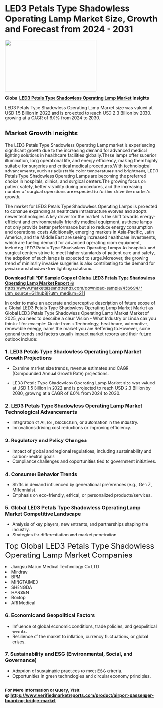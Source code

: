 <H1>LED3 Petals Type Shadowless Operating Lamp Market Size, Growth and Forecast from 2024 - 2031</H1><img class="aligncenter size-medium wp-image-584254" src="https://thirdeyenews.in/wp-content/uploads/2024/09/Global-Market-Research-300x168.jpeg" alt="" width="300" height="168" /><p><strong>Global&nbsp;<a href="https://www.marketsizeandtrends.com/download-sample/456694/?utm_source=Github8j?utm_medium=211">LED3 Petals Type Shadowless Operating Lamp Market</a> Insights</strong></p><p>LED3 Petals Type Shadowless Operating Lamp Market size was valued at USD 1.5 Billion in 2022 and is projected to reach USD 2.3 Billion by 2030, growing at a CAGR of 6.0% from 2024 to 2030.</p><p><h2>Market Growth Insights</h2> <p>The LED3 Petals Type Shadowless Operating Lamp market is experiencing significant growth due to the increasing demand for advanced medical lighting solutions in healthcare facilities globally.These lamps offer superior illumination, long operational life, and energy efficiency, making them highly suitable for surgeries and critical medical procedures.With technological advancements, such as adjustable color temperatures and brightness, LED3 Petals Type Shadowless Operating Lamps are becoming the preferred choice in hospitals, clinics, and surgical centers.The growing focus on patient safety, better visibility during procedures, and the increasing number of surgical operations are expected to further drive the market's growth.</p> <p><a href="#"></a></p> <p>The market for LED3 Petals Type Shadowless Operating Lamps is projected to continue expanding as healthcare infrastructure evolves and adopts newer technologies.A key driver for the market is the shift towards energy-efficient and environmentally friendly medical equipment, as these lamps not only provide better performance but also reduce energy consumption and operational costs.Additionally, emerging markets in Asia-Pacific, Latin America, and the Middle East are seeing increased healthcare investments, which are fueling demand for advanced operating room equipment, including LED3 Petals Type Shadowless Operating Lamps.As hospitals and surgical centers strive to meet higher standards of patient care and safety, the adoption of such lamps is expected to surge.Moreover, the growing trend of minimally invasive surgeries is also contributing to the demand for precise and shadow-free lighting solutions.</p> <p><a href="#"></p><p><span class=""><strong>Download Full PDF Sample Copy of Global LED3 Petals Type Shadowless Operating Lamp Market Report</strong> @ <a href="https://www.marketsizeandtrends.com/download-sample/456694/?utm_source=Github8j?utm_medium=211" target="_blank">https://www.marketsizeandtrends.com/download-sample/456694/?utm_source=Github8j?utm_medium=211</a></span></p><p>In order to make an accurate and perceptive description of future scope of a Global&nbsp;LED3 Petals Type Shadowless Operating Lamp Market Market as Global&nbsp;LED3 Petals Type Shadowless Operating Lamp Market Market of 2025, you need to describe a clear Vision &ndash; What Industry or Linda can you think of for example: Quote from a Technology, healthcare, automotive, renewable energy, name the market you are Reffering to.However, some general trends and factors usually impact market reports and their future outlook include:</p><h3>1.&nbsp;<strong>LED3 Petals Type Shadowless Operating Lamp Market Growth Projections</strong></h3><ul><li>Examine market size trends, revenue estimates and CAGR (Compounded Annual Growth Rate) projections.</li><li><p>LED3 Petals Type Shadowless Operating Lamp Market size was valued at USD 1.5 Billion in 2022 and is projected to reach USD 2.3 Billion by 2030, growing at a CAGR of 6.0% from 2024 to 2030.</p></li></ul><h3>2.&nbsp;<strong>LED3 Petals Type Shadowless Operating Lamp Market Technological Advancements</strong></h3><ul><li>Integration of AI, IoT, blockchain, or automation in the industry.</li><li>Innovations driving cost reductions or improving efficiency.</li></ul><h3>3.&nbsp;<strong>Regulatory and Policy Changes</strong></h3><ul><li>Impact of global and regional regulations, including sustainability and carbon-neutral goals.</li><li>Compliance challenges and opportunities tied to government initiatives.</li></ul><h3>4.&nbsp;<strong>Consumer Behavior Trends</strong></h3><ul><li>Shifts in demand influenced by generational preferences (e.g., Gen Z, Millennials).</li><li>Emphasis on eco-friendly, ethical, or personalized products/services.</li></ul><h3>5.&nbsp;<strong>Global LED3 Petals Type Shadowless Operating Lamp Market Competitive Landscape</strong></h3><ul><li>Analysis of key players, new entrants, and partnerships shaping the industry.</li><li>Strategies for differentiation and market penetration.</li></ul><p data-pm-slice="1 1 []"><span style="color: inherit; font-family: inherit; font-size: 25px;">Top Global LED3 Petals Type Shadowless Operating Lamp Market Companies</span></p><div class="" data-test-id=""><p><li>Jiangsu Maijun Medical Technology Co.LTD</li><li> Mindray</li><li> BPM</li><li> MINGTAIMED</li><li> SHENGDA</li><li> HANSEN</li><li> Bontop</li><li> ARI Medical</li></p></div><h3>6.&nbsp;<strong>Economic and Geopolitical Factors</strong></h3><ul><li>Influence of global economic conditions, trade policies, and geopolitical events.</li><li>Resilience of the market to inflation, currency fluctuations, or global crises.</li></ul><h3>7.&nbsp;<strong>Sustainability and ESG (Environmental, Social, and Governance)</strong></h3><ul><li>Adoption of sustainable practices to meet ESG criteria.</li><li>Opportunities in green technologies and circular economy principles.</li></ul><h2><strong style="font-size: 14px;">For More Information or Query, Visit @&nbsp;</strong><a style="background-color: #ffffff; font-size: 14px;" href="https://www.marketsizeandtrends.com/report/led3-petals-type-shadowless-operating-lamp-market/" target="_blank">https://www.verifiedmarketreports.com/product/airport-passenger-boarding-bridge-market</a></h2>